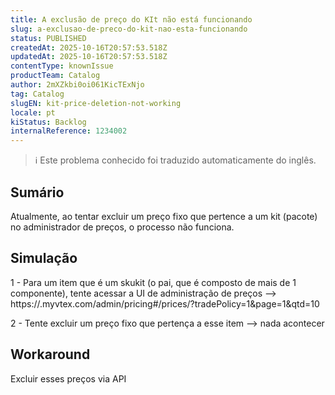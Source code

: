 ```yaml
---
title: A exclusão de preço do KIt não está funcionando
slug: a-exclusao-de-preco-do-kit-nao-esta-funcionando
status: PUBLISHED
createdAt: 2025-10-16T20:57:53.518Z
updatedAt: 2025-10-16T20:57:53.518Z
contentType: knownIssue
productTeam: Catalog
author: 2mXZkbi0oi061KicTExNjo
tag: Catalog
slugEN: kit-price-deletion-not-working
locale: pt
kiStatus: Backlog
internalReference: 1234002
---
```


>ℹ️ Este problema conhecido foi traduzido automaticamente do inglês.

## Sumário


Atualmente, ao tentar excluir um preço fixo que pertence a um kit (pacote) no administrador de preços, o processo não funciona.
## Simulação


1 - Para um item que é um skukit (o pai, que é composto de mais de 1 componente), tente acessar a UI de administração de preços --> https://.myvtex.com/admin/pricing#/prices/?tradePolicy=1&page=1&qtd=10

2 - Tente excluir um preço fixo que pertença a esse item --> nada acontecer
## Workaround


Excluir esses preços via API



